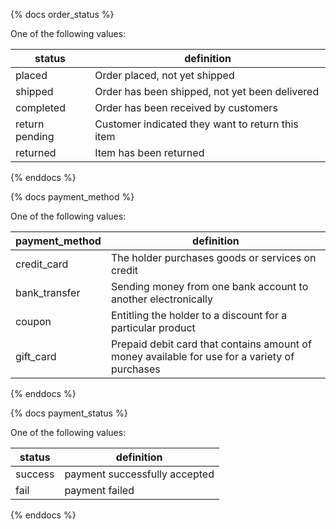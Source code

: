 {% docs order_status %}
	
One of the following values: 

| status         | definition                                       |
|----------------|--------------------------------------------------|
| placed         | Order placed, not yet shipped                    |
| shipped        | Order has been shipped, not yet been delivered   |
| completed      | Order has been received by customers             |
| return pending | Customer indicated they want to return this item |
| returned       | Item has been returned                           |

{% enddocs %}

{% docs payment_method %}
	
One of the following values: 

| payment_method | definition                                                                                    |
|----------------|-----------------------------------------------------------------------------------------------|
| credit_card    | The holder purchases goods or services on credit                                              |
| bank_transfer  | Sending money from one bank account to another electronically                                 |
| coupon         | Entitling the holder to a discount for a particular product                                   |
| gift_card      | Prepaid debit card that contains amount of money available for use for a variety of purchases |

{% enddocs %}

{% docs payment_status %}
	
One of the following values: 

| status         | definition                                       |
|----------------|--------------------------------------------------|
| success        | payment successfully accepted                    |
| fail           | payment failed   |


{% enddocs %}